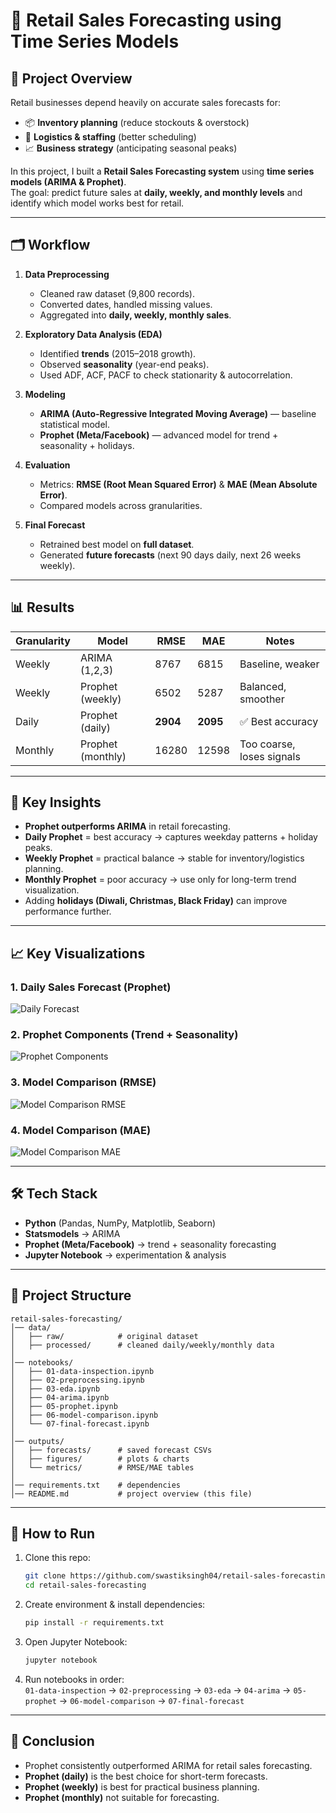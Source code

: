 # 🛒 Retail Sales Forecasting using Time Series Models  

## 📌 Project Overview  
Retail businesses depend heavily on accurate sales forecasts for:  
- 📦 **Inventory planning** (reduce stockouts & overstock)  
- 🚚 **Logistics & staffing** (better scheduling)  
- 📈 **Business strategy** (anticipating seasonal peaks)  

In this project, I built a **Retail Sales Forecasting system** using **time series models (ARIMA & Prophet)**.  
The goal: predict future sales at **daily, weekly, and monthly levels** and identify which model works best for retail.  

---

## 🗂️ Workflow  

1. **Data Preprocessing**  
   - Cleaned raw dataset (9,800 records).  
   - Converted dates, handled missing values.  
   - Aggregated into **daily, weekly, monthly sales**.  

2. **Exploratory Data Analysis (EDA)**  
   - Identified **trends** (2015–2018 growth).  
   - Observed **seasonality** (year-end peaks).  
   - Used ADF, ACF, PACF to check stationarity & autocorrelation.  

3. **Modeling**  
   - **ARIMA (Auto-Regressive Integrated Moving Average)** — baseline statistical model.  
   - **Prophet (Meta/Facebook)** — advanced model for trend + seasonality + holidays.  

4. **Evaluation**  
   - Metrics: **RMSE (Root Mean Squared Error)** & **MAE (Mean Absolute Error)**.  
   - Compared models across granularities.  

5. **Final Forecast**  
   - Retrained best model on **full dataset**.  
   - Generated **future forecasts** (next 90 days daily, next 26 weeks weekly).  

---

## 📊 Results  

| Granularity | Model             | RMSE   | MAE   | Notes |
|-------------|-------------------|--------|-------|-------|
| Weekly      | ARIMA (1,2,3)     | 8767   | 6815  | Baseline, weaker |
| Weekly      | Prophet (weekly)  | 6502   | 5287  | Balanced, smoother |
| Daily       | Prophet (daily)   | **2904** | **2095** | ✅ Best accuracy |
| Monthly     | Prophet (monthly) | 16280  | 12598 | Too coarse, loses signals |

---

## 🔎 Key Insights  
- **Prophet outperforms ARIMA** in retail forecasting.  
- **Daily Prophet** = best accuracy → captures weekday patterns + holiday peaks.  
- **Weekly Prophet** = practical balance → stable for inventory/logistics planning.  
- **Monthly Prophet** = poor accuracy → use only for long-term trend visualization.  
- Adding **holidays (Diwali, Christmas, Black Friday)** can improve performance further.  

---

## 📈 Key Visualizations  

### 1. Daily Sales Forecast (Prophet)  
![Daily Forecast](outputs/figures/final_prophet_daily_90d.png)  

### 2. Prophet Components (Trend + Seasonality)  
![Prophet Components](outputs/figures/prophet_daily_components.png)  

### 3. Model Comparison (RMSE)  
![Model Comparison RMSE](outputs/figures/model_comparison_rmse.png)  

### 4. Model Comparison (MAE)  
![Model Comparison MAE](outputs/figures/model_comparison_mae.png)  

---

## 🛠️ Tech Stack  
- **Python** (Pandas, NumPy, Matplotlib, Seaborn)  
- **Statsmodels** → ARIMA  
- **Prophet (Meta/Facebook)** → trend + seasonality forecasting  
- **Jupyter Notebook** → experimentation & analysis  

---

## 📂 Project Structure  
```
retail-sales-forecasting/
│── data/
│   ├── raw/            # original dataset
│   ├── processed/      # cleaned daily/weekly/monthly data
│
│── notebooks/
│   ├── 01-data-inspection.ipynb
│   ├── 02-preprocessing.ipynb
│   ├── 03-eda.ipynb
│   ├── 04-arima.ipynb
│   ├── 05-prophet.ipynb
│   ├── 06-model-comparison.ipynb
│   └── 07-final-forecast.ipynb
│
│── outputs/
│   ├── forecasts/      # saved forecast CSVs
│   ├── figures/        # plots & charts
│   └── metrics/        # RMSE/MAE tables
│
│── requirements.txt    # dependencies
│── README.md           # project overview (this file)
```

---

## 🚀 How to Run  

1. Clone this repo:  
   ```bash
   git clone https://github.com/swastiksingh04/retail-sales-forecasting.git
   cd retail-sales-forecasting
   ```  

2. Create environment & install dependencies:  
   ```bash
   pip install -r requirements.txt
   ```  

3. Open Jupyter Notebook:  
   ```bash
   jupyter notebook
   ```  

4. Run notebooks in order:  
   `01-data-inspection` → `02-preprocessing` → `03-eda` → `04-arima` → `05-prophet` → `06-model-comparison` → `07-final-forecast`  

---

## 📌 Conclusion  
- Prophet consistently outperformed ARIMA for retail sales forecasting.  
- **Prophet (daily)** is the best choice for short-term forecasts.  
- **Prophet (weekly)** is best for practical business planning.  
- **Prophet (monthly)** not suitable for forecasting.   
